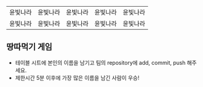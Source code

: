 <table>
      <tbody>
        <tr>
          <td>윤빛나라</td>
          <td>윤빛나라</td>
          <td>윤빛나라</td>
          <td>윤빛나라</td>
          <td>윤빛나라</td>
        </tr>
        <tr>
          <td>윤빛나라</td>
          <td>윤빛나라</td>
          <td>윤빛나라</td>
          <td>윤빛나라</td>
          <td>윤빛나라</td>
        </tr>
      </tbody>
</table>

## 땅따먹기 게임

- 테이블 시트에 본인의 이름을 남기고 팀의 repository에 add, commit, push 해주세요.
- 제한시간 5분 이후에 가장 많은 이름을 남긴 사람이 우승!
